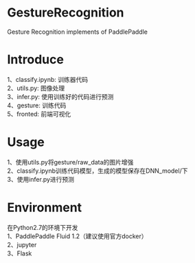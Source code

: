 # GestureRecognition
Gesture Recognition implements of PaddlePaddle

# Introduce
1、classify.ipynb: 训练器代码  
2、utils.py: 图像处理   
3、infer.py: 使用训练好的代码进行预测   
4、gesture: 训练代码   
5、fronted: 前端可视化  

# Usage  
1、使用utils.py将gesture/raw_data的图片增强  
2、classify.ipynb训练代码模型，生成的模型保存在DNN_model/下  
3、使用infer.py进行预测  

# Environment    
在Python2.7的环境下开发  
1、PaddlePaddle Fluid 1.2（建议使用官方docker）  
2、jupyter    
3、Flask   
